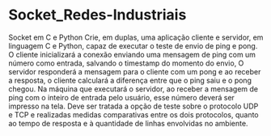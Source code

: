 # Socket_Redes-Industriais

Socket em C e Python
Crie, em duplas, uma aplicação cliente e servidor, em linguagem C e Python, capaz de executar o teste de envio de ping
e pong. O cliente inicializará a conexão enviando uma mensagem de ping com um número como entrada, salvando o
timestamp do momento do envio, O servidor responderá a mensagem para o cliente com um pong e ao receber a
resposta, o cliente calculará a diferença entre que o ping saiu e o pong chegou. Na máquina que executará o servidor,
ao receber a mensagem de ping com o inteiro de entrada pelo usuário, esse número deverá ser impresso na tela. Deve
ser tratada a opção de teste sobre o protocolo UDP e TCP e realizadas medidas comparativas entre os dois protocolos,
quanto ao tempo de resposta e à quantidade de linhas envolvidas no ambiente.
